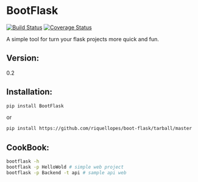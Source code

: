 BootFlask
=========
[![Build Status](https://travis-ci.org/riquellopes/boot-flask.svg?branch=master)](https://travis-ci.org/riquellopes/boot-flask)
[![Coverage Status](https://coveralls.io/repos/github/riquellopes/boot-flask/badge.svg)](https://coveralls.io/github/riquellopes/boot-flask)

A simple tool for turn your flask projects more quick and fun. 

Version:
----

0.2


Installation:
--------------

```sh
pip install BootFlask
```

or

```sh
pip install https://github.com/riquellopes/boot-flask/tarball/master
```

CookBook:
-------------
```sh
bootflask -h
bootflask -p HelloWold # simple web project
bootflask -p Backend -t api # sample api web
```
